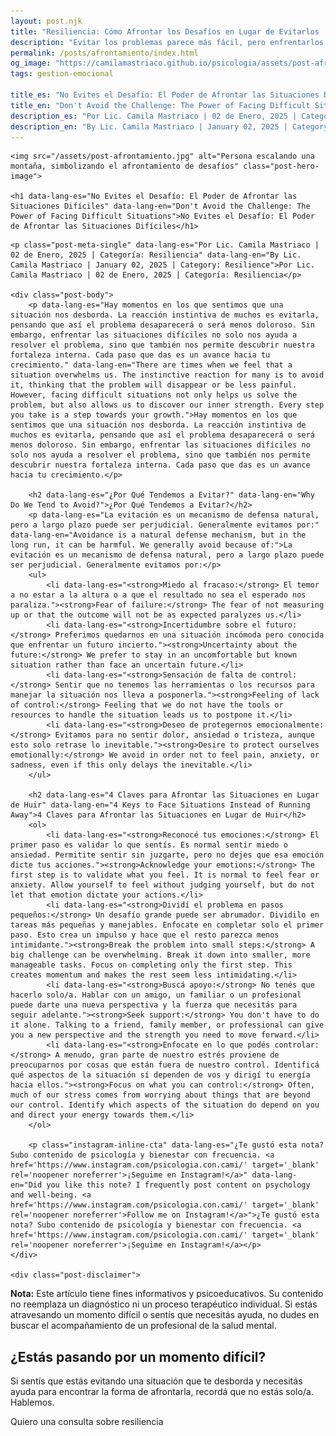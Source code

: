 ```yaml
---
layout: post.njk
title: "Resiliencia: Cómo Afrontar los Desafíos en Lugar de Evitarlos | Blog Camila Mastriaco"
description: "Evitar los problemas parece más fácil, pero enfrentarlos es lo que nos permite crecer. Descubrí por qué evitamos y aprendé 4 claves para afrontar las dificultades."
permalink: /posts/afrontamiento/index.html
og_image: "https://camilamastriaco.github.io/psicologia/assets/post-afrontamiento.jpg"
tags: gestion-emocional

title_es: "No Evites el Desafío: El Poder de Afrontar las Situaciones Difíciles"
title_en: "Don't Avoid the Challenge: The Power of Facing Difficult Situations"
description_es: "Por Lic. Camila Mastriaco | 02 de Enero, 2025 | Categoría: Resiliencia"
description_en: "By Lic. Camila Mastriaco | January 02, 2025 | Category: Resilience"
---
```





    <img src="/assets/post-afrontamiento.jpg" alt="Persona escalando una montaña, simbolizando el afrontamiento de desafíos" class="post-hero-image">
    
    <h1 data-lang-es="No Evites el Desafío: El Poder de Afrontar las Situaciones Difíciles" data-lang-en="Don't Avoid the Challenge: The Power of Facing Difficult Situations">No Evites el Desafío: El Poder de Afrontar las Situaciones Difíciles</h1>
<div id="share-buttons-container"></div>

    <p class="post-meta-single" data-lang-es="Por Lic. Camila Mastriaco | 02 de Enero, 2025 | Categoría: Resiliencia" data-lang-en="By Lic. Camila Mastriaco | January 02, 2025 | Category: Resilience">Por Lic. Camila Mastriaco | 02 de Enero, 2025 | Categoría: Resiliencia</p>
    
    <div class="post-body">
        <p data-lang-es="Hay momentos en los que sentimos que una situación nos desborda. La reacción instintiva de muchos es evitarla, pensando que así el problema desaparecerá o será menos doloroso. Sin embargo, enfrentar las situaciones difíciles no solo nos ayuda a resolver el problema, sino que también nos permite descubrir nuestra fortaleza interna. Cada paso que das es un avance hacia tu crecimiento." data-lang-en="There are times when we feel that a situation overwhelms us. The instinctive reaction for many is to avoid it, thinking that the problem will disappear or be less painful. However, facing difficult situations not only helps us solve the problem, but also allows us to discover our inner strength. Every step you take is a step towards your growth.">Hay momentos en los que sentimos que una situación nos desborda. La reacción instintiva de muchos es evitarla, pensando que así el problema desaparecerá o será menos doloroso. Sin embargo, enfrentar las situaciones difíciles no solo nos ayuda a resolver el problema, sino que también nos permite descubrir nuestra fortaleza interna. Cada paso que das es un avance hacia tu crecimiento.</p>

        <h2 data-lang-es="¿Por Qué Tendemos a Evitar?" data-lang-en="Why Do We Tend to Avoid?">¿Por Qué Tendemos a Evitar?</h2>
        <p data-lang-es="La evitación es un mecanismo de defensa natural, pero a largo plazo puede ser perjudicial. Generalmente evitamos por:" data-lang-en="Avoidance is a natural defense mechanism, but in the long run, it can be harmful. We generally avoid because of:">La evitación es un mecanismo de defensa natural, pero a largo plazo puede ser perjudicial. Generalmente evitamos por:</p>
        <ul>
            <li data-lang-es="<strong>Miedo al fracaso:</strong> El temor a no estar a la altura o a que el resultado no sea el esperado nos paraliza."><strong>Fear of failure:</strong> The fear of not measuring up or that the outcome will not be as expected paralyzes us.</li>
            <li data-lang-es="<strong>Incertidumbre sobre el futuro:</strong> Preferimos quedarnos en una situación incómoda pero conocida que enfrentar un futuro incierto."><strong>Uncertainty about the future:</strong> We prefer to stay in an uncomfortable but known situation rather than face an uncertain future.</li>
            <li data-lang-es="<strong>Sensación de falta de control:</strong> Sentir que no tenemos las herramientas o los recursos para manejar la situación nos lleva a posponerla."><strong>Feeling of lack of control:</strong> Feeling that we do not have the tools or resources to handle the situation leads us to postpone it.</li>
            <li data-lang-es="<strong>Deseo de protegernos emocionalmente:</strong> Evitamos para no sentir dolor, ansiedad o tristeza, aunque esto solo retrase lo inevitable."><strong>Desire to protect ourselves emotionally:</strong> We avoid in order not to feel pain, anxiety, or sadness, even if this only delays the inevitable.</li>
        </ul>

        <h2 data-lang-es="4 Claves para Afrontar las Situaciones en Lugar de Huir" data-lang-en="4 Keys to Face Situations Instead of Running Away">4 Claves para Afrontar las Situaciones en Lugar de Huir</h2>
        <ol>
            <li data-lang-es="<strong>Reconocé tus emociones:</strong> El primer paso es validar lo que sentís. Es normal sentir miedo o ansiedad. Permitite sentir sin juzgarte, pero no dejes que esa emoción dicte tus acciones."><strong>Acknowledge your emotions:</strong> The first step is to validate what you feel. It is normal to feel fear or anxiety. Allow yourself to feel without judging yourself, but do not let that emotion dictate your actions.</li>
            <li data-lang-es="<strong>Dividí el problema en pasos pequeños:</strong> Un desafío grande puede ser abrumador. Dividilo en tareas más pequeñas y manejables. Enfocate en completar solo el primer paso. Esto crea un impulso y hace que el resto parezca menos intimidante."><strong>Break the problem into small steps:</strong> A big challenge can be overwhelming. Break it down into smaller, more manageable tasks. Focus on completing only the first step. This creates momentum and makes the rest seem less intimidating.</li>
            <li data-lang-es="<strong>Buscá apoyo:</strong> No tenés que hacerlo solo/a. Hablar con un amigo, un familiar o un profesional puede darte una nueva perspectiva y la fuerza que necesitás para seguir adelante."><strong>Seek support:</strong> You don't have to do it alone. Talking to a friend, family member, or professional can give you a new perspective and the strength you need to move forward.</li>
            <li data-lang-es="<strong>Enfocate en lo que podés controlar:</strong> A menudo, gran parte de nuestro estrés proviene de preocuparnos por cosas que están fuera de nuestro control. Identificá qué aspectos de la situación sí dependen de vos y dirigí tu energía hacia ellos."><strong>Focus on what you can control:</strong> Often, much of our stress comes from worrying about things that are beyond our control. Identify which aspects of the situation do depend on you and direct your energy towards them.</li>
        </ol>
        
        <p class="instagram-inline-cta" data-lang-es="¿Te gustó esta nota? Subo contenido de psicología y bienestar con frecuencia. <a href='https://www.instagram.com/psicologia.con.cami/' target='_blank' rel='noopener noreferrer'>¡Seguime en Instagram!</a>" data-lang-en="Did you like this note? I frequently post content on psychology and well-being. <a href='https://www.instagram.com/psicologia.con.cami/' target='_blank' rel='noopener noreferrer'>Follow me on Instagram!</a>">¿Te gustó esta nota? Subo contenido de psicología y bienestar con frecuencia. <a href='https://www.instagram.com/psicologia.con.cami/' target='_blank' rel='noopener noreferrer'>¡Seguime en Instagram!</a></p>
    </div>
    
    <div class="post-disclaimer">
<p data-lang-es="<strong>Nota:</strong> Este artículo tiene fines informativos y psicoeducativos. Su contenido no reemplaza un diagnóstico ni un proceso terapéutico individual. Si estás atravesando un momento difícil o sentís que necesitás ayuda, no dudes en buscar el acompañamiento de un profesional de la salud mental." data-lang-en="<strong>Disclaimer:</strong> This article is for informational and psychoeducational purposes only. It is not a substitute for a professional diagnosis or an individual therapeutic process. If you are going through a difficult time or feel you need help, do not hesitate to seek support from a mental health professional.">
<strong>Nota:</strong> Este artículo tiene fines informativos y psicoeducativos. Su contenido no reemplaza un diagnóstico ni un proceso terapéutico individual. Si estás atravesando un momento difícil o sentís que necesitás ayuda, no dudes en buscar el acompañamiento de un profesional de la salud mental.
</p>
</div>

<section id="cta-post" class="animate-on-scroll">
        <h2 data-lang-es="¿Estás pasando por un momento difícil?" data-lang-en="Are you going through a difficult time?">¿Estás pasando por un momento difícil?</h2>
        <p data-lang-es="Si sentís que estás evitando una situación que te desborda y necesitás ayuda para encontrar la forma de afrontarla, recordá que no estás solo/a. Hablemos." data-lang-en="If you feel that you are avoiding a situation that overwhelms you and you need help to find a way to face it, remember that you are not alone. Let's talk.">Si sentís que estás evitando una situación que te desborda y necesitás ayuda para encontrar la forma de afrontarla, recordá que no estás solo/a. Hablemos.</p>
        <a 
            class="btn whatsapp-trigger" 
            data-location="post_afrontamiento_cta" 
            target="_blank" 
            rel="noopener noreferrer" 
            data-lang-es="Quiero una consulta sobre resiliencia" 
            data-lang-en="I want a consultation about resilience" 
            data-whatsapp-es="Hola Camila, leí tu nota sobre afrontar desafíos y quisiera consultarte sobre las sesiones." 
            data-whatsapp-en="Hi Camila, I read your note about facing challenges and would like to ask about the sessions." 
        >Quiero una consulta sobre resiliencia</a>
    </section>